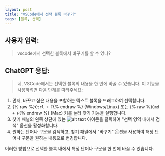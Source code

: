 ```yaml
---
layout: post
title: "VSCode에서 선택 블록 바꾸기"
tags: [블록, 선택]
---
```


## 사용자 입력:
> vscode에서 선택한 블록에서 바꾸기를 할 수 있나?

## ChatGPT 응답:
> 네, VSCode에서는 선택한 블록의 내용을 한 번에 바꿀 수 있습니다. 이 기능을 사용하려면 다음 단계를 따라주세요:

1. 먼저, 바꾸고 싶은 내용을 포함하는 텍스트 블록을 드래그하여 선택합니다.
2. {% raw %}`Ctrl + F`{% endraw %} (Windows/Linux) 또는 {% raw %}`Cmd + F`{% endraw %} (Mac) 키를 눌러 찾기 기능을 실행합니다.
3. 찾기 패널의 왼쪽 상단에 있는 ![alt text](https://code.visualstudio.com/assets/docs/editor/find-replace/toggle-selection-icon.png) 아이콘을 클릭하여 "선택 영역 내에서 검색" 옵션을 활성화합니다.
4. 원하는 단어나 구문을 검색하고, 찾기 패널에서 "바꾸기" 옵션을 사용하여 해당 단어나 구문을 원하는 내용으로 변경합니다.

이러한 방법으로 선택한 블록 내에서 특정 단어나 구문을 한 번에 바꿀 수 있습니다.

